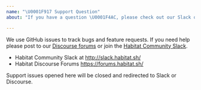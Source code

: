 ```yaml
---
name: "\U0001F917 Support Question"
about: "If you have a question \U0001F4AC, please check out our Slack or Forums!"

---
```


We use GitHub issues to track bugs and feature requests. If you need help please post to our [Discourse forums](https://forums.habitat.sh) or join the [Habitat Community Slack](http://slack.habitat.sh/).

 * Habitat Community Slack at http://slack.habitat.sh/
 * Habitat Discourse Forums https://forums.habitat.sh/

 Support issues opened here will be closed and redirected to Slack or Discourse.
